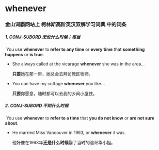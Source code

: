 # whenever

### 金山词霸网站上 柯林斯高阶英汉双解学习词典 中的词条

##### 1. CONJ-SUBORD 无论什么时候；每当

​	You use **whenever** to **refer to any time** or **every time** that **something happens** or **is true**.

- She always called at the vicarage **whenever** she was in the area...

  **只要**她在那一带，她总会去拜访教区牧师。

- You can have my cottage **whenever** you like...

  **只要**你愿意，随时都可以去我的乡间小屋住。

##### 2. CONJ-SUBORD 不知什么时候

​	You use **whenever** to **refer to a time** that **you do not know** or **are not sure about**.

- He married Miss Vancouver in 1963, or **whenever** it was.

  他好像在1963年**还是什么时候**娶了当时的温哥华小姐。

















